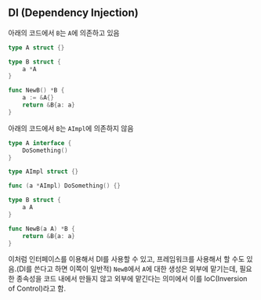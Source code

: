 ## DI (Dependency Injection)
아래의 코드에서 `B`는 `A`에 의존하고 있음
```Go
type A struct {}

type B struct {
    a *A
}

func NewB() *B {
    a := &A{}
    return &B{a: a}
}
```
아래의 코드에서 `B`는 `AImpl`에 의존하지 않음
```Go
type A interface {
    DoSomething()
}

type AImpl struct {}

func (a *AImpl) DoSomething() {}

type B struct {
    a A
}

func NewB(a A) *B {
    return &B{a: a}
}
```
이처럼 인터페이스를 이용해서 DI를 사용할 수 있고, 프레임워크를 사용해서 할 수도 있음.(DI를 쓴다고 하면 이쪽이 일반적) 
`NewB`에서 `A`에 대한 생성은 외부에 맡기는데, 필요한 종속성을 코드 내에서 만들지 않고 외부에 맡긴다는 의미에서 이를 IoC(Inversion of Control)라고 함.

